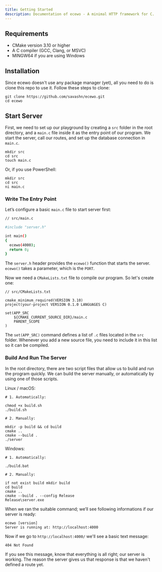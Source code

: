 ```yaml
---
title: Getting Started
description: Documentation of ecewo - A minimal HTTP framework for C.
---
```


## Requirements

- CMake version 3.10 or higher
- A C compiler (GCC, Clang, or MSVC)
- MINGW64 if you are using Windows

## Installation

Since ecewo doesn't use any package manager (yet), all you need to do is clone this repo to use it. Follow these steps to clone:

```
git clone https://github.com/savashn/ecewo.git
cd ecewo
```

## Start Server

First, we need to set up our playground by creating a `src` folder in the root directory, and a `main.c` file inside it as the entry point of our program. We start the server, call our routes, and set up the database connection in `main.c`.

```
mkdir src
cd src
touch main.c
```

Or, if you use PowerShell:

```
mkdir src
cd src
ni main.c
```

### Write The Entry Point

Let’s configure a basic `main.c` file to start server first:

```sh
// src/main.c

#include "server.h"

int main()
{
  ecewo(4000);
  return 0;
}
```

The `server.h` header provides the `ecewo()` function that starts the server. `ecewo()` takes a parameter, which is the `PORT`.

Now we need a `CMakeLists.txt` file to compile our program. So let's create one:

```
// src/CMakeLists.txt

cmake_minimum_required(VERSION 3.10)
project(your-project VERSION 0.1.0 LANGUAGES C)

set(APP_SRC
    ${CMAKE_CURRENT_SOURCE_DIR}/main.c
    PARENT_SCOPE
)
```

The `set(APP_SRC)` command defines a list of `.c` files located in the `src` folder. Whenever you add a new source file, you need to include it in this list so it can be compiled.

### Build And Run The Server

In the root directory, there are two script files that allow us to build and run the program quickly. We can build the server manually, or automatically by using one of those scripts.

Linux / macOS:

```
# 1. Automatically:

chmod +x build.sh
./build.sh
```

```
# 2. Manually:

mkdir -p build && cd build
cmake ..
cmake --build .
./server
```

Windows:

```
# 1. Automatically:

./build.bat
```

```
# 2. Manually:

if not exist build mkdir build
cd build
cmake ..
cmake --build . --config Release
Release\server.exe
```

When we ran the suitable command; we’ll see following informations if our server is ready:

```
ecewo [version]
Server is running at: http://localhost:4000
```

Now if we go to `http://localhost:4000/` we'll see a basic text message:

```
404 Not Found
```

If you see this message, know that everything is all right; our server is working. The reason the server gives us that response is that we haven't defined a route yet.
